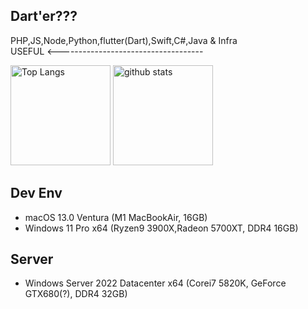## Dart'er???

PHP,JS,Node,Python,flutter(Dart),Swift,C#,Java & Infra  
USEFUL <------------------------------------

<p align="left"> 
  <img alt="Top Langs" height="160px" src="https://github-readme-stats-ashen-omega.vercel.app/api/top-langs/?username=hogehogeBrav&layout=compact&count_private=true&show_icons=true&theme=onedark&hide=css,html" />
  <img alt="github stats" height="160px" src="https://github-readme-stats-ashen-omega.vercel.app/api?username=hogehogeBrav&count_private=true&show_icons=true&show_icons=true&theme=onedark" />
</p>

## Dev Env
- macOS 13.0 Ventura (M1 MacBookAir, 16GB)
- Windows 11 Pro x64 (Ryzen9 3900X,Radeon 5700XT, DDR4 16GB)

## Server
- Windows Server 2022 Datacenter x64 (Corei7 5820K, GeForce GTX680(?), DDR4 32GB)


<!--
**hogehogeBrav/hogehogeBrav** is a ✨ _special_ ✨ repository because its `README.md` (this file) appears on your GitHub profile.

Here are some ideas to get you started:

- 🔭 I’m currently working on ...
- 🌱 I’m currently learning ...
- 👯 I’m looking to collaborate on ...
- 🤔 I’m looking for help with ...
- 💬 Ask me about ...
- 📫 How to reach me: ...
- 😄 Pronouns: ...
- ⚡ Fun fact: ...
-->
